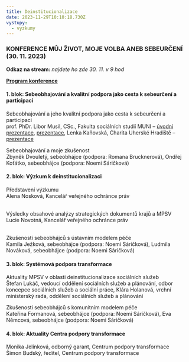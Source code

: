```yaml
---
title: Deinstitucionalizace
date: 2023-11-29T10:10:18.730Z
vystupy:
  - vyzkumy
---
```

<h3><strong>KONFERENCE&nbsp;</strong>MŮJ ŽIVOT, MOJE VOLBA ANEB SEBEURČENÍ<strong> (30. 11. 2023)</strong></h3>

<p><strong>Odkaz na stream: </strong><em>najdete ho zde&nbsp;30. 11. v 9 hod</em></p>

<p><strong><a href="https://www.ochrance.cz/dokument/deinstitucionalizace/pozvanka.pdf">Program konference</a></strong></p>

<h4>1. blok: Sebeobhajování a kvalitní podpora jako cesta k sebeurčení a participaci</h4>

<p>Sebeobhajování a jeho kvalitní podpora jako cesta k sebeurčení a participaci<br />
prof. PhDr. Libor Musil, CSc., Fakulta sociálních studií MUNI &ndash; <a href="https://www.ochrance.cz/dokument/deinstitucionalizace/musil_1.pptx">úvodní prezentace</a>, <a href="https://www.ochrance.cz/dokument/deinstitucionalizace/musil_2.pptx">prezentace</a>,&nbsp;Lenka Kaňovská, Charita Uherské Hradiště&nbsp;&ndash; <a href="https://www.ochrance.cz/dokument/deinstitucionalizace/kanovska.pptx">prezentace</a></p>

<p>Sebeobhajování a moje zkušenost<br />
Zbyněk Dvouletý, sebeobhájce (podpora: Romana Brucknerová),&nbsp;Ondřej Koťátko, sebeobhájce (podpora: Noemi Sáričková)</p>

<h4>2. blok:&nbsp;Výzkum k deinstitucionalizaci</h4>

<p>Představení výzkumu<br />
Alena Nosková, Kancelář veřejného ochránce práv</p>

<p><br />
Výsledky obsahové analýzy strategických dokumentů krajů a MPSV<br />
Lucie Novotná, Kancelář veřejného ochránce práv</p>

<p><br />
Zkušenosti sebeobhájců s ústavním modelem péče<br />
Kamila Ježková, sebeobhájce (podpora: Noemi Sáričková),&nbsp;Ludmila Nováková, sebeobhájce (podpora: Noemi Sáričková)</p>

<h4>3. blok:&nbsp;Systémová podpora transformace</h4>

<p>Aktuality MPSV v oblasti deinstitucionalizace sociálních služeb<br />
Štefan Lukáč, vedoucí oddělení sociálních služeb a plánování, odbor koncepce sociálních služeb a sociální práce,&nbsp;Klára Holanová, vrchní ministerský rada, oddělení sociálních služeb a plánování</p>

<p>Zkušenosti sebeobhájců s komunitním modelem péče<br />
Kateřina Formanová, sebeobhájce (podpora: Noemi Sáričková),&nbsp;Eva Němcová, sebeobhájce (podpora: Noemi Sáričková)</p>

<h4>4. blok:&nbsp;Aktuality Centra podpory transformace</h4>

<p>Monika Jelínková, odborný garant, Centrum podpory transformace<br />
Šimon Budský, ředitel, Centrum podpory transformace</p>
